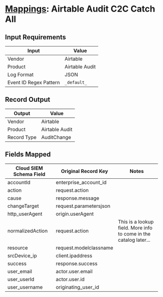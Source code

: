 # [Mappings](README.md): Airtable Audit C2C Catch All

## Input Requirements

|Input|Value|
|-----|-----|
|Vendor|Airtable|
|Product|Airtable Audit|
|Log Format|JSON|
|Event ID Regex Pattern|`_default_`|

## Record Output

|Output|Value|
|------|-----|
|Vendor|Airtable|
|Product|Airtable Audit|
|Record Type|AuditChange|

## Fields Mapped

|Cloud SIEM Schema Field|Original Record Key|Notes|
|-----------------------|-------------------|-----|
|accountId|enterprise_account_id||
|action|request.action||
|cause|response.message||
|changeTarget|request.parametersjson||
|http_userAgent|origin.userAgent||
|normalizedAction|request.action|This is a lookup field. More info to come in the catalog later...|
|resource|request.modelclassname||
|srcDevice_ip|client.ipaddress||
|success|response.success||
|user_email|actor.user.email||
|user_userId|actor.user.id||
|user_username|originating_user_id||

